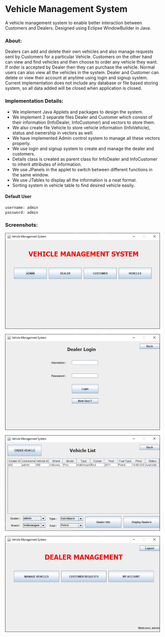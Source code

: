 # Vehicle Management System
A vehicle management system to enable better interaction between Customers and Dealers. Designed using Eclipse WindowBuilder in Java. 

### About:
Dealers can add and delete their own vehicles and also manage requests sent by Customers for a particular Vehicle. Customers on the other hand can view and find vehicles and then choose to order any vehicle they want. If order is accepted by Dealer then they can purchase the vehicle. Normal users can also view all the vehicles in the system. Dealer and Customer can delete or view their account at anytime using login and signup system. Current implementation does not include any database or file based storing system, so all data added will be closed when application is closed.

### Implementation Details:
*	We implement Java Applets and packages to design the system.
*	We implement 2 separate files Dealer and Customer which consist of their information (InfoDealer, InfoCustomer) and vectors to store them.
*	We also create file Vehicle to store vehicle information (InfoVehicle), status and ownership in vectors as well.
*	We have implemented Admin control system to manage all these vectors properly.
*	We use login and signup system to create and manage the dealer and customers.
*	Details class is created as parent class for InfoDealer and InfoCustomer to inherit attributes of information.
*	We use JPanels in the applet to switch between different functions in the same window.
*	We use JTables to display all the information is a neat format.
*	Sorting system in vehicle table to find desired vehicle easily.

#### Default User
```
username: admin
password: admin
```

### Screenshots:
![Main-menu](Screenshots/Main%20Menu.png?raw=true)

![Login-menu](Screenshots/Login%20Menu.png?raw=true)

![View-vehicles](Screenshots/View%20and%20Order%20Vehicles.png?raw=true)

![Dealer-menu](Screenshots/Dealer%20Menu.png?raw=true)
